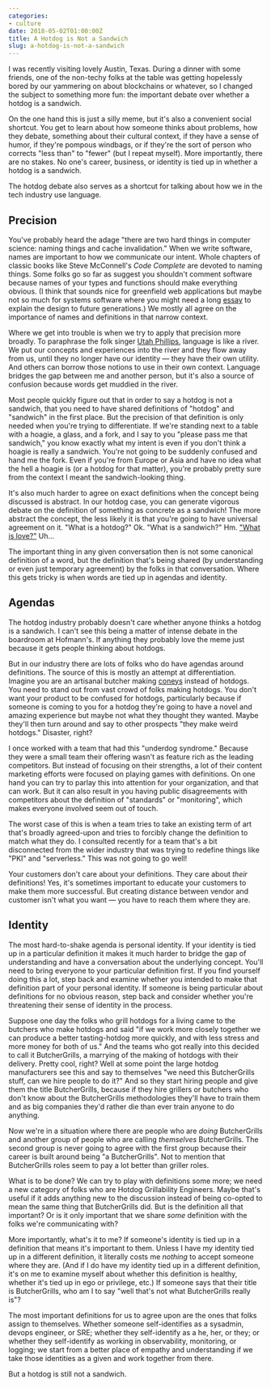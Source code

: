 ```yaml
---
categories:
- culture
date: 2018-05-02T01:00:00Z
title: A Hotdog is Not a Sandwich
slug: a-hotdog-is-not-a-sandwich
---
```


I was recently visiting lovely Austin, Texas. During a dinner with some friends, one of the non-techy folks at the table was getting hopelessly bored by our yammering on about blockchains or whatever, so I changed the subject to something more fun: the important debate over whether a hotdog is a sandwich.

On the one hand this is just a silly meme, but it's also a convenient social shortcut. You get to learn about how someone thinks about problems, how they debate, something about their cultural context, if they have a sense of humor, if they're pompous windbags, or if they're the sort of person who corrects "less than" to "fewer" (but I repeat myself). More importantly, there are no stakes. No one's career, business, or identity is tied up in whether a hotdog is a sandwich.

The hotdog debate also serves as a shortcut for talking about how we in the tech industry use language.

## Precision

You've probably heard the adage "there are two hard things in computer science: naming things and cache invalidation." When we write software, names are important to how we communicate our intent. Whole chapters of classic books like Steve McConnell's *Code Complete* are devoted to naming things. Some folks go so far as suggest you shouldn't comment software because names of your types and functions should make everything obvious. (I think that sounds nice for greenfield web applications but maybe not so much for systems software where you might need a long [essay](https://github.com/joyent/illumos-joyent/blob/master/usr/src/uts/common/io/mac/mac_sched.c#L29) to explain the design to future generations.) We mostly all agree on the importance of names and definitions in that narrow context.

Where we get into trouble is when we try to apply that precision more broadly. To paraphrase the folk singer [Utah Phillips](https://en.wikipedia.org/wiki/Utah_Phillips), language is like a river. We put our concepts and experiences into the river and they flow away from us, until they no longer have our identity &mdash; they have their own utility. And others can borrow those notions to use in their own context. Language bridges the gap between me and another person, but it's also a source of confusion because words get muddied in the river.

Most people quickly figure out that in order to say a hotdog is not a sandwich, that you need to have shared definitions of "hotdog" and "sandwich" in the first place. But the precision of that definition is only needed when you're trying to differentiate. If we're standing next to a table with a hoagie, a glass, and a fork, and I say to you "please pass me that sandwich," you know exactly what my intent is even if you don't think a hoagie is really a sandwich. You're not going to be suddenly confused and hand me the fork. Even if you're from Europe or Asia and have no idea what the hell a hoagie is (or a hotdog for that matter), you're probably pretty sure from the context I meant the sandwich-looking thing.

It's also much harder to agree on exact definitions when the concept being discussed is abstract. In our hotdog case, you can generate vigorous debate on the definition of something as concrete as a sandwich! The more abstract the concept, the less likely it is that you're going to have universal agreement on it. "What is a hotdog?" Ok. "What is a sandwich?" Hm. ["What is love?"](https://www.youtube.com/watch?v=HEXWRTEbj1I) Uh...

The important thing in any given conversation then is not some canonical definition of a word, but the definition that's being shared (by understanding or even just temporary agreement) by the folks in that conversation. Where this gets tricky is when words are tied up in agendas and identity.


## Agendas

The hotdog industry probably doesn't care whether anyone thinks a hotdog is a sandwich. I can't see this being a matter of intense debate in the boardroom at Hofmann's. If anything they probably love the meme just because it gets people thinking about hotdogs.

But in our industry there are lots of folks who do have agendas around definitions. The source of this is mostly an attempt at differentiation. Imagine you are an artisanal butcher making [coneys](https://en.wikipedia.org/wiki/White_hot) instead of hotdogs. You need to stand out from vast crowd of folks making hotdogs. You don't want your product to be confused for hotdogs, particularly because if someone is coming to you for a hotdog they're going to have a novel and amazing experience but maybe not what they thought they wanted. Maybe they'll then turn around and say to other prospects "they make weird hotdogs." Disaster, right?

I once worked with a team that had this "underdog syndrome." Because they were a small team their offering wasn't as feature rich as the leading competitors. But instead of focusing on their strengths, a lot of their content marketing efforts were focused on playing games with definitions. On one hand you can try to parlay this into attention for your organization, and that can work. But it can also result in you having public disagreements with competitors about the definition of "standards" or "monitoring", which makes everyone involved seem out of touch.

The worst case of this is when a team tries to take an existing term of art that's broadly agreed-upon and tries to forcibly change the definition to match what they do. I consulted recently for a team that's a bit disconnected from the wider industry that was trying to redefine things like "PKI" and "serverless." This was not going to go well!

Your customers don't care about your definitions. They care about *their* definitions! Yes, it's sometimes important to educate your customers to make them more successful. But creating distance between vendor and customer isn't what you want &mdash; you have to reach them where they are.


## Identity

The most hard-to-shake agenda is personal identity. If your identity is tied up in a particular definition it makes it much harder to bridge the gap of understanding and have a conversation about the underlying concept. You'll need to bring everyone to your particular definition first. If you find yourself doing this a lot, step back and examine whether you intended to make that definition part of your personal identity. If someone is being particular about definitions for no obvious reason, step back and consider whether you're threatening their sense of identity in the process.

Suppose one day the folks who grill hotdogs for a living came to the butchers who make hotdogs and said "if we work more closely together we can produce a better tasting-hotdog more quickly, and with less stress and more money for both of us." And the teams who got really into this decided to call it ButcherGrills, a marrying of the making of hotdogs with their delivery. Pretty cool, right? Well at some point the large hotdog manufacturers see this and say to themselves "we need this ButcherGrills stuff, can we hire people to do it?" And so they start hiring people and give them the title ButcherGrills, because if they hire grillers or butchers who don't know about the ButcherGrills methodologies they'll have to train them and as big companies they'd rather die than ever train anyone to do anything.

Now we're in a situation where there are people who are _doing_ ButcherGrills and another group of people who are calling _themselves_ ButcherGrills. The second group is never going to agree with the first group because their career is built around being "a ButcherGrills". Not to mention that ButcherGrills roles seem to pay a lot better than griller roles.

What is to be done? We can try to play with definitions some more; we need a new category of folks who are Hotdog Grillability Engineers. Maybe that's useful if it adds anything new to the discussion instead of being co-opted to mean the same thing that ButcherGrills did. But is the definition all that important? Or is it only important that we share _some_ definition with the folks we're communicating with?

More importantly, what's it to me? If someone's identity is tied up in a definition that means it's important to them. Unless I have my identity tied up in a different definition, it literally costs me _nothing_ to accept someone where they are. (And if I do have my identity tied up in a different definition, it's on me to examine myself about whether this definition is healthy, whether it's tied up in ego or privilege, etc.) If someone says that their title is ButcherGrills, who am I to say "well that's not what ButcherGrills really is"?

The most important definitions for us to agree upon are the ones that folks assign to themselves. Whether someone self-identifies as a sysadmin, devops engineer, or SRE; whether they self-identify as a he, her, or they; or whether they self-identify as working in observability, monitoring, or logging; we start from a better place of empathy and understanding if we take those identities as a given and work together from there.

But a hotdog is still not a sandwich.
